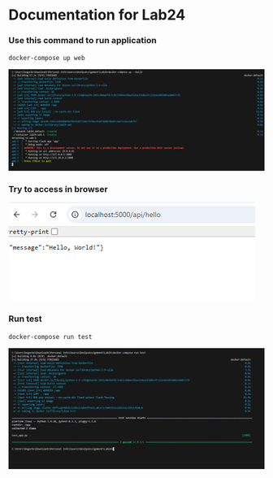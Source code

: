 # Documentation for Lab24

### Use this command to run application
```cmd
docker-compose up web

```
![alt text](image.png)

### Try to access in browser
![alt text](image-1.png)

### Run test
```cmd
docker-compose run test

```
![alt text](image-2.png)
